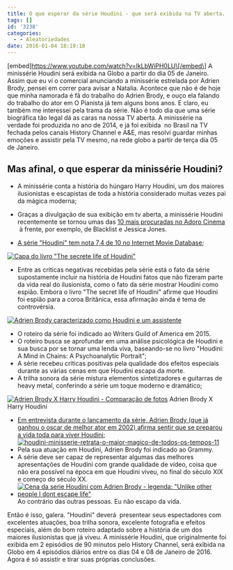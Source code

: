 ```yaml
---
title: O que esperar da série Houdini - que será exibida na TV aberta.
tags: []
id: '3238'
categories:
  - - Aleatoriedades
date: 2016-01-04 18:19:18
---
```


\[embed\]https://www.youtube.com/watch?v=IkLbWiPH0LU\[/embed\] A minissérie Houdini será exibida na Globo a partir do dia 05 de Janeiro. Assim que eu ví o comercial anunciando a minissérie estrelada por Adrien Brody, pensei em correr para avisar a Natalia. Acontece que não é de hoje que minha namorada é fã do trabalho do Adrien Brody, e ouço ela falando do trabalho do ator em O Pianista já tem alguns bons anos. E claro, eu também me interessei pela trama da série. Não é todo dia que uma série biográfica tão legal dá as caras na nossa TV aberta. A minissérie na verdade foi produzida no ano de 2014, e já foi exibida  no Brasil na TV fechada pelos canais History Channel e A&E, mas resolví guardar minhas emoções e assistir pela TV mesmo, na rede globo a partir de terça dia 05 de Janeiro.

## Mas afinal, o que esperar da minissérie Houdini?

*   A minissérie conta a história do húngaro Harry Houdini, um dos maiores ilusionistas e escapistas de toda a história considerado muitas vezes pai da mágica moderna;

*   Graças a divulgação de sua exibição em tv aberta, a minissérie Houdini recentemente se tornou umas das [10 mais procuradas no Adoro Cinema](http://www.adorocinema.com/series-tv/top/)  à frente, por exemplo, de Blacklist e Jessica Jones.

*   [A série "Houdini" tem nota 7,4 de 10 no Internet Movie Database](http://www.imdb.com/title/tt3132738/);

[![Capa do livro "The secrete life of Houdini"](http://natalia.blog.br/wp-content/uploads/2016/01/the-secret-life-of-houdini-678x1024.jpg)](http://natalia.blog.br/wp-content/uploads/2016/01/the-secret-life-of-houdini.jpg)

*   Entre as críticas negativas recebidas pela série está o fato da série supostamente incluir na história de Houdini fatos que não fizeram parte da vida real do ilusionista, como o fato da série mostrar Houdini como espião. Embora o livro "The secret life of Houdini" afirme que Houdini foi espião para a coroa Britânica, essa afirmação ainda é tema de controvérsia.

[![Adrien Brody caracterizado como Houdini e um assistente](http://natalia.blog.br/wp-content/uploads/2016/01/houdini-e-assistente-1024x466.jpg)](http://natalia.blog.br/wp-content/uploads/2016/01/houdini-e-assistente.jpg)

*   O roteiro da série foi indicado ao Writers Guild of America em 2015.
*   O roteiro busca se aprofundar em uma análise psicológica de Houdini e sua busca por se tornar uma lenda viva, baseando-se no livro "Houdini: A Mind in Chains: A Psychoanalytic Portrait";
*   A série recebeu críticas positivas pela qualidade dos efeitos especiais durante as várias cenas em que Houdini escapa da morte.
*   A trilha sonora da série mistura elementos sintetizadores e guitarras de heavy metal, conferindo a série um toque moderno e dramático;

[![Adrien Brody X Harry Houdini - Comparação de fotos](http://natalia.blog.br/wp-content/uploads/2016/01/adrien_brody_harry_houdini_a_l.jpg)](http://natalia.blog.br/wp-content/uploads/2016/01/adrien_brody_harry_houdini_a_l.jpg) Adrien Brody X Harry Houdini

*   [Em entrevista durante o lançamento da série, Adrien Brody (que já ganhou o oscar de melhor ator em 2002) afirma sentir que se preparou a vida toda para viver Houdini](http://cultura.estadao.com.br/noticias/televisao,adrien-brody-conta-como-se-preparou-a-vida-toda-para-ser-houdini,1556412);[![houdini-minisserie-retrata-o-maior-magico-de-todos-os-tempos-11](http://natalia.blog.br/wp-content/uploads/2016/01/houdini-minisserie-retrata-o-maior-magico-de-todos-os-tempos-11.jpg)](http://natalia.blog.br/wp-content/uploads/2016/01/houdini-minisserie-retrata-o-maior-magico-de-todos-os-tempos-11.jpg)
*   Pela sua atuação em Houdini, Adrien Brody foi indicado ao Grammy.
*   A série deve ser capaz de representar algumas das melhores apresentações de Houdini com grande qualidade de vídeo, coisa que não era possível na época em que Houdini viveu, no final do século XIX e começo do século XX.
*   [![Cena da serie Houdini com Adrien Brody - legenda: "Unlike other people I dont escape life"](http://natalia.blog.br/wp-content/uploads/2016/01/houdini-gif-dont-escape-life.gif)](http://natalia.blog.br/wp-content/uploads/2016/01/houdini-gif-dont-escape-life.gif) Ao contrário das outras pessoas. Eu não escapo da vida.

Então é isso, galera. "Houdini" deverá  presentear seus espectadores com excelentes atuações, boa trilha sonora, excelente fotografia e efeitos especiais, além do bom roteiro adaptado sobre a história de um dos maiores ilusionistas que já viveu. A minissérie Houdini, que originalmente foi exibida em 2 episódios de 90 minutos pelo History Channel, será exibida na Globo em 4 episódios diários entre os dias 04 e 08 de Janeiro de 2016. Agora é só assistir e tirar suas próprias conclusões.